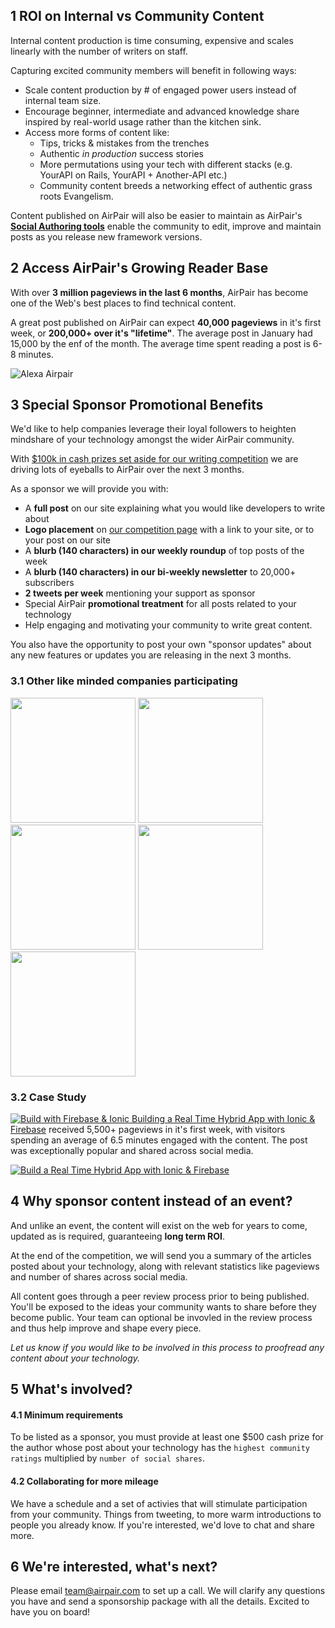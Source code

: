 ## 1 ROI on Internal vs Community Content

Internal content production is time consuming, expensive and scales linearly with the number of writers on staff. 

Capturing excited community members will benefit in following ways:

- Scale content production by # of engaged power users instead of internal team size.
- Encourage beginner, intermediate and advanced knowledge share inspired by real-world usage rather than the kitchen sink.
- Access more forms of content like:
  - Tips, tricks & mistakes from the trenches
  - Authentic *in production* success stories
  - More permutations using your tech with different stacks (e.g. YourAPI on Rails, YourAPI + Another-API etc.)
  - Community content breeds a networking effect of authentic grass roots Evangelism. 

Content published on AirPair will also be easier to maintain as AirPair's **[Social Authoring tools](//airpair.com/preview/draft/jk-git-authoring-annoucement)** enable the community to edit, improve and maintain posts as you release new framework versions.

## 2 Access AirPair's Growing Reader Base

With over **3 million pageviews in the last 6 months**, AirPair has become one of the Web's best places to find technical content.

A great post published on AirPair can expect **40,000 pageviews** in it's first week, or **200,000+ over it's "lifetime"**. The average post in January had 15,000 by the enf of the month. The average time spent reading a post is 6-8 minutes.

![Alexa Airpair](//imgur.com/lCnq538.png)

<!--*Check out the stats on the [best posts published in 2014](//airpair.com/top-posts-on-airpair-in-2014). *-->


<!--33% of our readers come from the US, 8% from India, 5% from the UK, and 3% from Canada. -->

## 3 Special Sponsor Promotional Benefits

We'd like to help companies leverage their loyal followers to heighten mindshare of your technology amongst the wider AirPair community.

With [$100k in cash prizes set aside for our writing competition](//airpair.com/100k-writing-competition) we are driving lots of eyeballs to AirPair over the next 3 months.

As a sponsor we will provide you with: 

- A **full post** on our site explaining what you would like developers to write about
- **Logo placement** on [our competition page](//airpair.com/100k-writing-competition) with a link to your site, or to your post on our site
- A **blurb (140 characters) in our weekly roundup** of top posts of the week
- A **blurb (140 characters) in our bi-weekly newsletter** to 20,000+ subscribers
- **2 tweets per week** mentioning your support as sponsor
- Special AirPair **promotional treatment** for all posts related to your technology
- Help engaging and motivating your community to write great content.

You also have the opportunity to post your own "sponsor updates" about any new features or updates you are releasing in the next 3 months. 


### 3.1 Other like minded companies participating

<img src="/static/img/pages/postscomp/logo-firebase.png" style="width:200px" />
<img src="/static/img/pages/postscomp/logo-pubnub.png" style="width:200px" />
<img src="/static/img/pages/postscomp/logo-rethinkdb.png" style="width:200px" />
<img src="/static/img/pages/postscomp/logo-coreos.png" style="width:200px" />
<img src="/static/img/pages/postscomp/logo-keen-io.png" style="width:200px" />

### 3.2 Case Study

[![Build with Firebase & Ionic ](https://imgur.com/aR62OFI.png) Building a Real Time Hybrid App with Ionic & Firebase](https://www.airpair.com/angularjs/posts/build-a-real-time-hybrid-app-with-ionic-firebase) received 5,500+ pageviews in it's first week, with visitors spending an average of 6.5 minutes engaged with the content. The post was exceptionally popular and shared across social media.

[![Build a Real Time Hybrid App with Ionic & Firebase](//imgur.com/ykBVXNv.png)](https://twitter.com/Firebase/status/561198155828453376)

## 4 Why sponsor content instead of an event?  

And unlike an event, the content will exist on the web for years to come, updated as is required, guaranteeing **long term ROI**.

At the end of the competition, we will send you a summary of the articles posted about your technology, along with relevant statistics like pageviews and number of shares across social media.

All content goes through a peer review process prior to being published. You'll be exposed to the ideas your community wants to share before they become public. Your team can optional be invovled in the review process and thus help improve and shape every piece.

*Let us know if you would like to be involved in this process to proofread any content about your technology.*

<!--
##3 How can we boost the impact of our sponsorship?

There are 3 ways to take an active role in helping to create the new champions and heroes of your technology - through Prizes, Sharing and Peer Review. 

###3.1 Prizes

**Creating awesome content costs money**. Writing an article can take anywhere from 5-40 hours, and our authors are developers who can charge up to $200/hr. Your cash prize of $500 will help to cover some of their expenses, however you can also offer other sponsorship ideas such as free credits to your services for entrants and winners, or bigger cash prizes. 

*With a good chance of multiple submissions, and a commissioned tutorial costing anywhere from $2,000-$3,000, we hope you'll agree that $500 is a relatively small investment. *

###3.2 Sharing

*Money isn't everything*. For authors, sharing their knowledge, experience and opinions is a way to support the community, interact with the community, and give back. This for them `= impact`. Plus they are likely to land some properly paid development work as a result. 

If you take the time to support authors by sharing their content with your community, you can encourage even more developers to write about their experiences using your technology.

###3.3 Peer Review

The better the content, the more impact it will create, and the longer it will live on the web, so the goal is to publish **high quality, relevant content**. This is why we designed our Github powered collaborative authoring tools - to make it as easy and fun as possible for developers to review content, test code, and submit edits. 

If you encourage **developers in your community** to evaluate and critique the content submitted about your technology *before* it's published, you can increase the quality and impact of your investment. 


#### What is the minimum requirements for participating

The minimum is .... -->

## 5 What's involved?

#### 4.1 Minimum requirements

To be listed as a sponsor, you must provide at least one $500 cash prize for the author whose post about your technology has the `highest community ratings` multiplied by `number of social shares`.

#### 4.2 Collaborating for more mileage

We have a schedule and a set of activies that will stimulate participation from your community. Things from tweeting, to more warm introductions to people you already know. If you're interested, we'd love to chat and share more.

## 6 We're interested, what's next?

Please email [team@airpair.com](team@airpair.com) to set up a call. We will clarify any questions you have and send a sponsorship package with all the details. Excited to have you on board!
